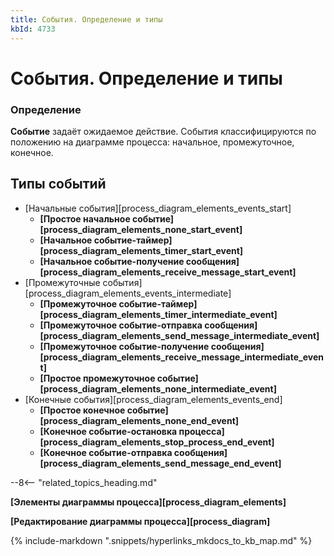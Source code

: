 ```yaml
---
title: События. Определение и типы
kbId: 4733
---
```


# События. Определение и типы

### Определение

**Событие** задаёт ожидаемое действие. События классифицируются по положению на диаграмме процесса: начальное, промежуточное, конечное.

## Типы событий

- [Начальные события][process_diagram_elements_events_start]
    - **[Простое начальное событие][process_diagram_elements_none_start_event]**
    - **[Начальное событие-таймер][process_diagram_elements_timer_start_event]**
    - **[Начальное событие-получение сообщения][process_diagram_elements_receive_message_start_event]**
- [Промежуточные события][process_diagram_elements_events_intermediate]
    - **[Промежуточное событие-таймер][process_diagram_elements_timer_intermediate_event]**
    - **[Промежуточное событие-отправка сообщения][process_diagram_elements_send_message_intermediate_event]**
    - **[Промежуточное событие-получение сообщения][process_diagram_elements_receive_message_intermediate_event]**
    - **[Простое промежуточное событие][process_diagram_elements_none_intermediate_event]**
- [Конечные события][process_diagram_elements_events_end]
    - **[Простое конечное событие][process_diagram_elements_none_end_event]**
    - **[Конечное событие-остановка процесса][process_diagram_elements_stop_process_end_event]**
    - **[Конечное событие-отправка сообщения][process_diagram_elements_send_message_end_event]**

--8<-- "related_topics_heading.md"

**[Элементы диаграммы процесса][process_diagram_elements]**

**[Редактирование диаграммы процесса][process_diagram]**

{% include-markdown ".snippets/hyperlinks_mkdocs_to_kb_map.md" %}
